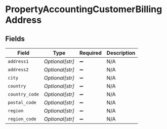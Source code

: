 # PropertyAccountingCustomerBillingAddress


## Fields

| Field              | Type               | Required           | Description        |
| ------------------ | ------------------ | ------------------ | ------------------ |
| `address1`         | *Optional[str]*    | :heavy_minus_sign: | N/A                |
| `address2`         | *Optional[str]*    | :heavy_minus_sign: | N/A                |
| `city`             | *Optional[str]*    | :heavy_minus_sign: | N/A                |
| `country`          | *Optional[str]*    | :heavy_minus_sign: | N/A                |
| `country_code`     | *Optional[str]*    | :heavy_minus_sign: | N/A                |
| `postal_code`      | *Optional[str]*    | :heavy_minus_sign: | N/A                |
| `region`           | *Optional[str]*    | :heavy_minus_sign: | N/A                |
| `region_code`      | *Optional[str]*    | :heavy_minus_sign: | N/A                |